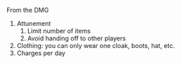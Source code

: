 From the DMG

1. Attunement
	1. Limit number of items
	2. Avoid handing off to other players
2. Clothing: you can only wear one cloak, boots, hat, etc.
3. Charges per day